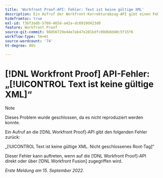 ```yaml
---
title: 'Workfront Proof-API: Fehler: Text ist keine gültige XML'
description: Ein Aufruf der Workfront-Korrekturabzug-API gibt einen Fehler zurück.
hidefromtoc: true
exl-id: f3bf3adb-5760-465d-a42a-dc6919d423d0
feature: Workfront Proof
source-git-commit: 98d56729e44e7ab47e201bdfc00db8d40c5f15f6
workflow-type: tm+mt
source-wordcount: '74'
ht-degree: 86%

---
```


# [!DNL Workfront Proof] API-Fehler: „[!UICONTROL Text ist keine gültige XML]“

<!--On WFP and WFF TOCs-->

>[!NOTE]
>
>Dieses Problem wurde geschlossen, da es nicht reproduziert werden konnte.

Ein Aufruf an die [!DNL Workfront Proof]-API gibt den folgenden Fehler zurück:

„[!UICONTROL Text ist keine gültige XML. Nicht geschlossenes Root-Tag]“

Dieser Fehler kann auftreten, wenn auf die [!DNL Workfront Proof]-API direkt oder über [!DNL Workfront Fusion] zugegriffen wird.

_Erste Meldung am 15. September 2022._
